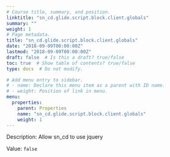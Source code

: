 ```yaml
---
# Course title, summary, and position.
linktitle: "sn_cd.glide.script.block.client.globals"
summary: ""
weight: 1
# Page metadata.
title: "sn_cd.glide.script.block.client.globals"
date: "2018-09-09T00:00:00Z"
lastmod: "2018-09-09T00:00:00Z"
draft: false  # Is this a draft? true/false
toc: true  # Show table of contents? true/false
type: docs  # Do not modify.

# Add menu entry to sidebar.
# - name: Declare this menu item as a parent with ID name.
# - weight: Position of link in menu.
menu:
  properties:
    parent: Properties
    name: "sn_cd.glide.script.block.client.globals"
    weight: 1
---
```


Description: Allow sn_cd to use jquery


Value: `false`